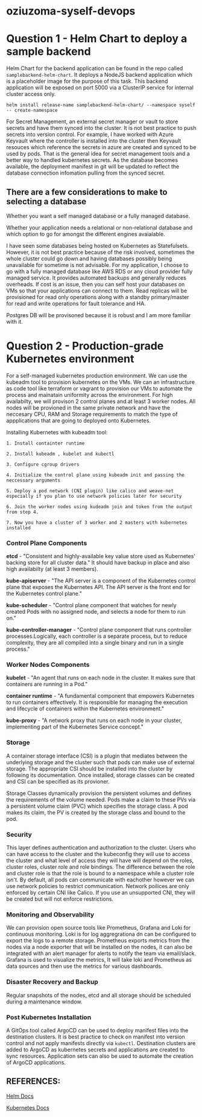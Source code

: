 # oziuzoma-syself-devops

# Question 1 - Helm Chart to deploy a sample backend

Helm Chart for the backend application can be found in the repo called `samplebackend-helm-chart`. It deploys a NodeJS backend application which is a placeholder image for the purpose of this task. This backend application will be exposed on port 5000 via a ClusterIP service for internal cluster access only. 

`helm install release-name samplebackend-helm-chart/ --namespace syself --
create-namespace`

For Secret Management, an external secret manager or vault to store secrets and have them synced into the cluster. It is not best practice to push secrets into version control. For example, I have worked with Azure Keyvault where the controller is installed into the cluster then Keyvault resouces which reference the secrets in azure are created and synced to be used by pods. That is the general idea for secret management tools and a better way to handled kubernetes secrets. As the database becomes available, the deployment manifest in git will be updated to reflect the database connection infomation pulling from the synced secret. 

## There are a few considerations to make to selecting a database

Whether you want a self managed database or a fully managed database.

Whether your application needs a relational or non-relational database and which option to go for amongst the different engines avaialable.

I have seen some databases being hosted on Kubernetes as Statefulsets. However, it is not best practice because of the risk involved, sometimes the whole cluster could go down and having databases possibly being unavailable for sometime is not advisable. For my application, I choose to go with a fully managed database like AWS RDS or any cloud provider fully managed service. It provides automated backups and generally reduces overheads. If cost is an issue, then you can self host your databases on VMs so that your applications can connect to them. Read replicas will be provisioned for read only operations along with a standby primary/master for read and write operations for fault tolerance and HA.

Postgres DB will be provisoned because it is robust and I am more familiar with it.

 # Question 2 - Production-grade Kubernetes environment

For a self-managed kubernetes production environment. We can use the kubeadm tool to provision kubernetes on the VMs. We can an infrastructure as code tool like terraform or vagrant to provision our VMs to automate the process and mainatain uniformity across the environment. For high availabilty, we will provison 2 control planes and at least 3 worker nodes. All nodes will be provioned in the same private network and have the neccesary CPU, RAM and Storage requirements to match the type of appplications that are going to deployed onto Kubernetes.

Installing Kubernetes with kubeadm tool:

    1. Install containter runtime

    2. Install kubeadm , kubelet and kubectl

    3. Configure cgroup drivers

    4. Initialize the control plane using kubeadm init and passing the neccessary arguments

    5. Deploy a pod network (CNI plugin) like calico and weave-net especially if you plan to use network policies later for security

    6. Join the worker nodes using kudeadm join and token from the output from step 4.

    7. Now you have a cluster of 3 worker and 2 masters with kubernetes installed

 ### Control Plane Components

**etcd** - "Consistent and highly-available key value store used as Kubernetes' backing store for all cluster data." It should have backup in place and also high availabilty (at least 3 members).

**kube-apiserver** - "The API server is a component of the Kubernetes control plane that exposes the Kubernetes API. The API server is the front end for the Kubernetes control plane."

**kube-scheduler** - "Control plane component that watches for newly created Pods with no assigned node, and selects a node for them to run on."

**kube-controller-manager** - "Control plane component that runs controller processes.Logically, each controller is a separate process, but to reduce complexity, they are all compiled into a single binary and run in a single process."

 ### Worker Nodes Components

**kubelet** - "An agent that runs on each node in the cluster. It makes sure that containers are running in a Pod."

**container runtime** - "A fundamental component that empowers Kubernetes to run containers effectively. It is responsible for managing the execution and lifecycle of containers within the Kubernetes environment."

**kube-proxy** - "A network proxy that runs on each node in your cluster, implementing part of the Kubernetes Service concept."

### Storage 

A container storage interface (CSI) is a plugin that mediates between the underlying storage and the cluster such that pods can make use of external storage. The appropriate CSI should be installed into the cluster by following its documentation. Once installed, storage classes can be created and CSI can be specified as its provioner.

Storage Classes dynamically provision the persistent volumes and defines the requirements of the volume needed. Pods make a claim to these PVs via a persistent volume claim (PVC) which specifies the storage class. A pod makes its claim, the PV is created by the storage class and bound to the pod.

### Security

This layer defines authentication and authorization to the cluster. Users who can have access to the cluster and the kubeconfig they will use to access the cluster
and  what level of access they will have will depend on the roles, cluster roles, cluster role and role bindings. The difference between the role and cluster role is that the role is bound to a namespace while a cluster role isn't. By default, all pods can communicate with eachother however we can use network policies to restrict communication. Network poilices are only enforced by certain CNI like Calico. If you use an unsupported CNI, they will be created but will not enforce restrictions.


### Monitoring and Observability

We can provision open source tools like Prometheus, Grafana and Loki for continuous monitoring. Loki is for log aggregrationa dn can be configured to export the logs to a remote storage. Prometheus exports metrics from the nodes via a node exporter that will be installed on the nodes, it can also be integrated with an alert manager for alerts to notify the team via email/slack. Grafana is used to visualize the metrics, It will take loki and Prometheus as data sources and then use the metrics for various dashboards.

### Disaster Recovery and Backup

Regular snapshots of the nodes, etcd and all storage should be scheduled during a 
maintenance window. 

### Post Kubernetes Installation

A GitOps tool called ArgoCD can be used to deploy manifest files into the destination clusters. It is best practice to check on manifest into version control and not apply manifests directly via `kubectl`. Destination clusters are added to ArgoCD as kubernetes secrets and applications are created to sync resources. Application sets can also be used to automate the creation of ArgoCD applications.

 ## REFERENCES:

 [Helm Docs](https://helm.sh/docs/topics/charts/)

 [Kubernetes Docs](https://kubernetes.io/docs/home/)